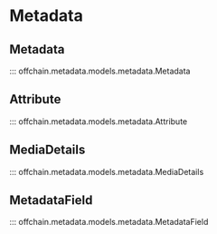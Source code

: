 # Metadata

## Metadata

::: offchain.metadata.models.metadata.Metadata

## Attribute

::: offchain.metadata.models.metadata.Attribute

## MediaDetails

::: offchain.metadata.models.metadata.MediaDetails

## MetadataField

::: offchain.metadata.models.metadata.MetadataField

